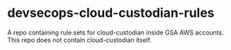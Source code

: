 # devsecops-cloud-custodian-rules
A repo containing rule sets for cloud-custodian inside GSA AWS accounts. This repo does not contain cloud-custodian itself.
